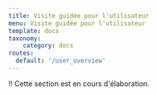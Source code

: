 ```yaml
---
title: Visite guidée pour l'utilisateur
menu: Visite guidée pour l'utilisateur
template: docs
taxonomy:
    category: docs
routes:
  default: '/user_overview'
---
```


!! Cette section est en cours d'élaboration.